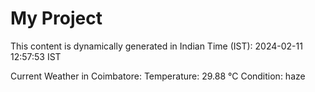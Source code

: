 # My Project

This content is dynamically generated in Indian Time (IST): 2024-02-11 12:57:53 IST


Current Weather in Coimbatore:
Temperature: 29.88 °C
Condition: haze
